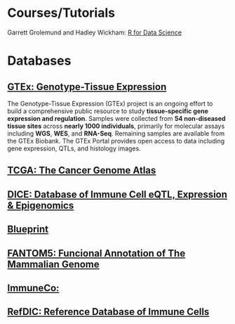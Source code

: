 # Courses/Tutorials
Garrett Grolemund and Hadley Wickham: [R for Data Science](https://r4ds.had.co.nz/)


# Databases

## [GTEx: Genotype-Tissue Expression](https://gtexportal.org/home/)

The Genotype-Tissue Expression (GTEx) project is an ongoing effort to build a comprehensive public resource to study **tissue-specific gene expression and regulation**. Samples were collected from **54 non-diseased tissue sites** across **nearly 1000 individuals**, primarily for molecular assays including **WGS**, **WES**, and **RNA-Seq**. Remaining samples are available from the GTEx Biobank. The GTEx Portal provides open access to data including gene expression, QTLs, and histology images.

## [TCGA: The Cancer Genome Atlas](https://portal.gdc.cancer.gov/)

## [DICE: Database of Immune Cell eQTL, Expression & Epigenomics](https://dice-database.org/)

## [Blueprint](http://www.blueprint-epigenome.eu/)

## [FANTOM5: Funcional Annotation of The Mammalian Genome](http://fantom.gsc.riken.jp/5/)

## [ImmuneCo: ](https://immuco.bjmu.edu.cn/)

## [RefDIC: Reference Database of Immune Cells](http://refdic.rcai.riken.jp/welcome.cgi)
